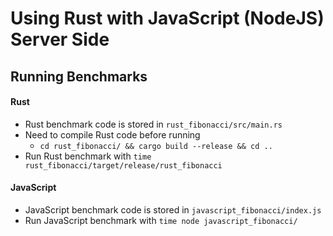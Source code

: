 # Using Rust with JavaScript (NodeJS) Server Side

## Running Benchmarks

#### Rust

- Rust benchmark code is stored in `rust_fibonacci/src/main.rs`
- Need to compile Rust code before running
  - `cd rust_fibonacci/ && cargo build --release && cd ..`
- Run Rust benchmark with `time rust_fibonacci/target/release/rust_fibonacci`

#### JavaScript

- JavaScript benchmark code is stored in `javascript_fibonacci/index.js`
- Run JavaScript benchmark with `time node javascript_fibonacci/`
